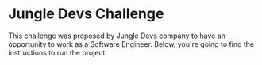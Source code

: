 # Jungle Devs Challenge

This challenge was proposed by Jungle Devs company to have an opportunity to work as a Software Engineer.
Below, you're going to find the instructions to run the project.
